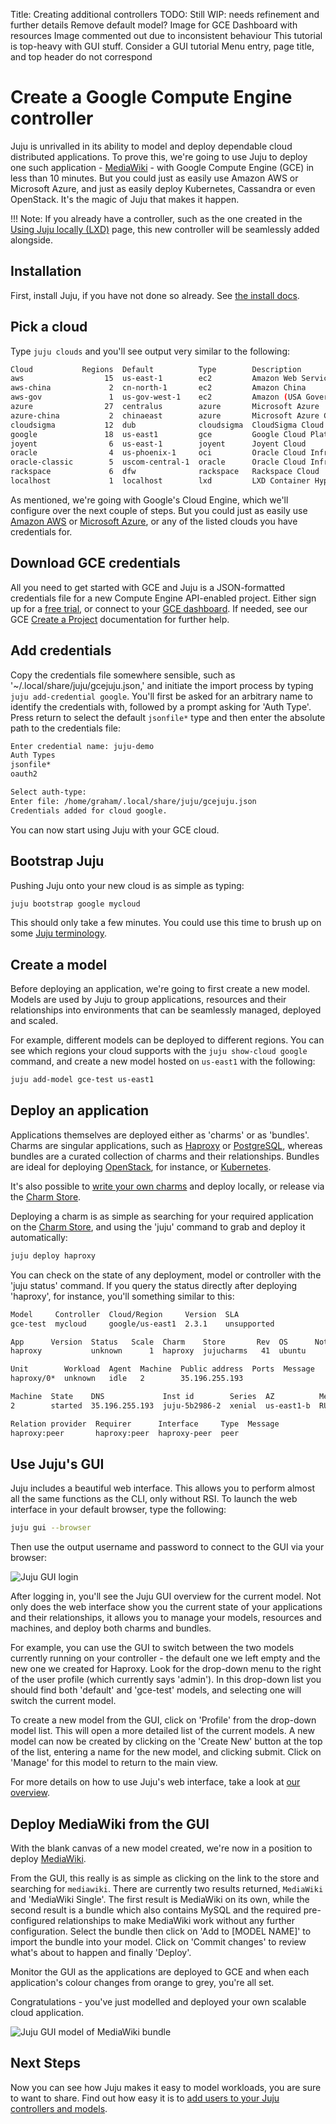Title: Creating additional controllers
TODO:  Still WIP: needs refinement and further details
       Remove default model?
       Image for GCE Dashboard with resources
       Image commented out due to inconsistent behaviour
       This tutorial is top-heavy with GUI stuff. Consider a GUI tutorial
       Menu entry, page title, and top header do not correspond

# Create a Google Compute Engine controller

Juju is unrivalled in its ability to model and deploy dependable cloud
distributed applications. To prove this, we're going to use Juju to deploy one
such application - [MediaWiki][mediawiki] - with Google Compute Engine (GCE) in
less than 10 minutes. But you could just as easily use Amazon AWS or Microsoft
Azure, and just as easily deploy Kubernetes, Cassandra or even OpenStack. It's
the magic of Juju that makes it happen.

!!! Note:
    If you already have a controller, such as the one created in the
    [Using Juju locally (LXD)][tut-lxd] page, this new controller will be
    seamlessly added alongside.

## Installation

First, install Juju, if you have not done so already. See
[the install docs][install].

## Pick a cloud

Type `juju clouds` and you'll see output very similar to the following:

```bash
Cloud           Regions  Default          Type        Description
aws                  15  us-east-1        ec2         Amazon Web Services
aws-china             2  cn-north-1       ec2         Amazon China
aws-gov               1  us-gov-west-1    ec2         Amazon (USA Government)
azure                27  centralus        azure       Microsoft Azure
azure-china           2  chinaeast        azure       Microsoft Azure China
cloudsigma           12  dub              cloudsigma  CloudSigma Cloud
google               18  us-east1         gce         Google Cloud Platform
joyent                6  us-east-1        joyent      Joyent Cloud
oracle                4  us-phoenix-1     oci         Oracle Cloud Infrastructure
oracle-classic        5  uscom-central-1  oracle      Oracle Cloud Infrastructure Classic
rackspace             6  dfw              rackspace   Rackspace Cloud
localhost             1  localhost        lxd         LXD Container Hypervisor
```

As mentioned, we're going with Google's Cloud Engine, which we'll
configure over the next couple of steps. But you could just as easily use
[Amazon AWS][helpaws] or [Microsoft Azure][helpazure], or any of the listed
clouds you have credentials for.

## Download GCE credentials

All you need to get started with GCE and Juju is a JSON-formatted credentials
file for a new Compute Engine API-enabled project. Either sign up for a
[free trial][gcetrial], or connect to your [GCE dashboard][gcedashboard].
If needed, see our GCE [Create a Project][gcenewproject] documentation for
further help.

## Add credentials

Copy the credentials file somewhere sensible, such as
'~/.local/share/juju/gcejuju.json,' and initiate the import process by typing
`juju add-credential google`. You'll first be asked for an arbitrary name
to identify the credentials with, followed by a prompt asking for 'Auth
Type'. Press return to select the default `jsonfile*` type and then enter the
absolute path to the credentials file:

```bash
Enter credential name: juju-demo
Auth Types
jsonfile*
oauth2

Select auth-type:
Enter file: /home/graham/.local/share/juju/gcejuju.json
Credentials added for cloud google.
```

You can now start using Juju with your GCE cloud.

## Bootstrap Juju

Pushing Juju onto your new cloud is as simple as typing:

```bash
juju bootstrap google mycloud
```

This should only take a few minutes. You could use this time to brush up on
some [Juju terminology][jujuterms].

## Create a model

Before deploying an application, we're going to first create a new model.
Models are used by Juju to group applications, resources and their relationships
into environments that can be seamlessly managed, deployed and scaled.

For example, different models can be deployed to different regions. You can see
which regions your cloud supports with the `juju show-cloud google` command,
and create a new model hosted on `us-east1` with the following:

```bash
juju add-model gce-test us-east1
```

## Deploy an application

Applications themselves are deployed either as 'charms' or as 'bundles'. Charms
are singular applications, such as [Haproxy][charmhaproxy] or
[PostgreSQL][charmpsql], whereas bundles are a curated collection of charms and
their relationships. Bundles are ideal for deploying
[OpenStack][bundleopenstack], for instance, or [Kubernetes][bundlekubernetes].

It's also possible to [write your own charms][diycharm] and deploy locally, or
release via the [Charm Store][charmstore].

Deploying a charm is as simple as searching for your required application on
the [Charm Store][charmstore], and using the 'juju' command to grab and deploy it
automatically:

```bash
juju deploy haproxy
```

You can check on the state of any deployment, model or controller with the
'juju status' command. If you query the status directly after deploying
'haproxy', for instance, you'll something similar to this:

<!-- JUJUVERSION: 2.3.1-xenial-amd64 -->
<!-- JUJUCOMMAND: juju status -->
```bash
Model     Controller  Cloud/Region     Version  SLA
gce-test  mycloud     google/us-east1  2.3.1    unsupported

App      Version  Status   Scale  Charm    Store       Rev  OS      Notes
haproxy           unknown      1  haproxy  jujucharms   41  ubuntu  

Unit        Workload  Agent  Machine  Public address  Ports  Message
haproxy/0*  unknown   idle   2        35.196.255.193         

Machine  State    DNS             Inst id        Series  AZ          Message
2        started  35.196.255.193  juju-5b2986-2  xenial  us-east1-b  RUNNING

Relation provider  Requirer      Interface     Type  Message
haproxy:peer       haproxy:peer  haproxy-peer  peer
```

## Use Juju's GUI

Juju includes a beautiful web interface. This allows you to perform almost all
the same functions as the CLI, only without RSI. To launch the web interface in
your default browser, type the following:

```bash
juju gui --browser
```

Then use the output username and password to connect to the GUI via your
browser:

![Juju GUI login](media/tut-gce-gui_login280.png)

After logging in, you'll see the Juju GUI overview for the current model. Not
only does the web interface show you the current state of your applications and
their relationships, it allows you to manage your models, resources and
machines, and deploy both charms and bundles.

For example, you can use the GUI to switch between the two models currently
running on your controller - the default one we left empty and the new one we
created for Haproxy. Look for the drop-down menu to the right of the user
profile (which currently says 'admin'). In this drop-down list you should
find both 'default' and 'gce-test' models, and selecting one will switch the
current model.

<!-- REMOVED DUE TO INCONSISTENT BEHAVIOUR WITH JUJU 2.2.2
No app/model are visible in the GUI
![Juju GUI model switching menu](media/tut-gce-gui_model21.png)
 -->

To create a new model from the GUI, click on 'Profile' from the drop-down model
list. This will open a more detailed list of the current models. A new model
can now be created by clicking on the 'Create New' button at the top of the
list, entering a name for the new model, and clicking submit. Click on 'Manage'
for this model to return to the main view.

For more details on how to use Juju's web interface, take a look at
[our overview][jujugui].

## Deploy MediaWiki from the GUI

With the blank canvas of a new model created, we're now in a position to deploy
[MediaWiki][mediawiki].

From the GUI, this really is as simple as clicking on the link to the store and
searching for `mediawiki`. There are currently two results returned,
`MediaWiki` and 'MediaWiki Single'. The first result is MediaWiki on its own,
while the second result is a bundle which also contains MySQL and the required
pre-configured relationships to make MediaWiki work without any further
configuration. Select the bundle then click on 'Add to [MODEL NAME]' to import
the bundle into your model. Click on 'Commit changes' to review what's about to
happen and finally 'Deploy'.

Monitor the GUI as the applications are deployed to GCE and when each
application's colour changes from orange to grey, you're all set.

Congratulations - you've just modelled and deployed your own scalable cloud
application.

![Juju GUI model of MediaWiki bundle](media/tut-gce-gui_mediawiki.png)

## Next Steps

Now you can see how Juju makes it easy to model workloads, you are sure
to want to share. Find out how easy it is to
[add users to your Juju controllers and models][tutuser].


<!-- LINKS -->

[tut-lxd]: ./tut-lxd.html
[helpaws]: ./help-aws.html
[helpazure]: ./help-azure.html
[gcetrial]: https://console.cloud.google.com/freetrial
[gcedashboard]: https://console.cloud.google.com
[gcenewproject]: ./help-google.html#create-a-project
[install]: ./reference-install.html
[jujuterms]: ./juju-concepts.html
[charmhaproxy]: https://jujucharms.com/haproxy/37
[charmpsql]: https://jujucharms.com/postgresql/105
[bundleopenstack]: https://jujucharms.com/openstack-base/
[bundlekubernetes]: https://jujucharms.com/canonical-kubernetes/
[charmstore]: https://jujucharms.com/store
[diycharm]: ./developer-getting-started.html
[jujugui]: ./controllers-gui.html
[tutuser]: ./tut-users.html
[mediawiki]: https://www.mediawiki.org/wiki/MediaWiki

